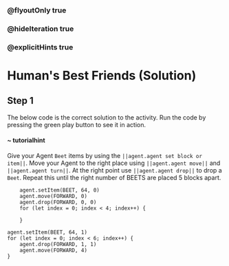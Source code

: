 ### @flyoutOnly true
### @hideIteration true
### @explicitHints true

# Human's Best Friends (Solution)

## Step 1
The below code is the correct solution to the activity. Run the code by pressing the green play button to see it in action.
#### ~ tutorialhint 
Give your Agent ``Beet`` items by using the ``||agent.agent set block or item||``. Move your Agent to the right place using ``||agent.agent move||`` and ``||agent.agent turn||``. At the right point use ``||agent.agent drop||`` to drop a ``Beet``. Repeat this until the right number of BEETS are placed 5 blocks apart.

```ghost
    agent.setItem(BEET, 64, 0)
    agent.move(FORWARD, 0)
    agent.drop(FORWARD, 0, 0)
    for (let index = 0; index < 4; index++) {
    	
    }
```
```template
agent.setItem(BEET, 64, 1)
for (let index = 0; index < 6; index++) {
    agent.drop(FORWARD, 1, 1)
    agent.move(FORWARD, 4)
}
```
```package
```
